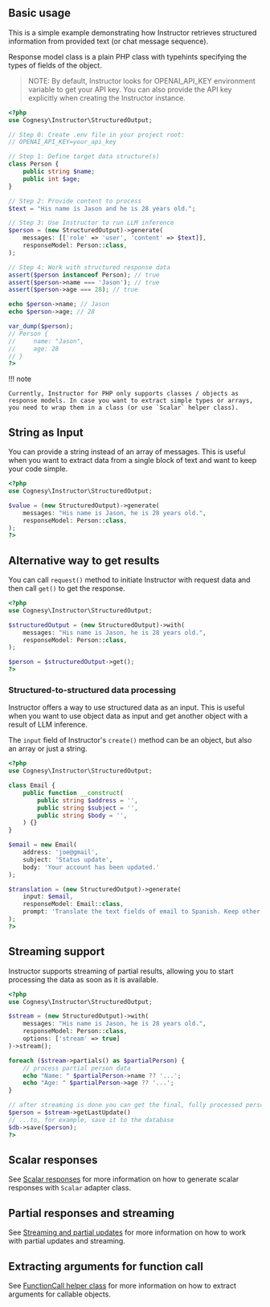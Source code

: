 ## Basic usage

This is a simple example demonstrating how Instructor retrieves structured information from provided text (or chat message sequence).

Response model class is a plain PHP class with typehints specifying the types of fields of the object.

> NOTE: By default, Instructor looks for OPENAI_API_KEY environment variable to get
> your API key. You can also provide the API key explicitly when creating the
> Instructor instance.

```php
<?php
use Cognesy\Instructor\StructuredOutput;

// Step 0: Create .env file in your project root:
// OPENAI_API_KEY=your_api_key

// Step 1: Define target data structure(s)
class Person {
    public string $name;
    public int $age;
}

// Step 2: Provide content to process
$text = "His name is Jason and he is 28 years old.";

// Step 3: Use Instructor to run LLM inference
$person = (new StructuredOutput)->generate(
    messages: [['role' => 'user', 'content' => $text]],
    responseModel: Person::class,
);

// Step 4: Work with structured response data
assert($person instanceof Person); // true
assert($person->name === 'Jason'); // true
assert($person->age === 28); // true

echo $person->name; // Jason
echo $person->age; // 28

var_dump($person);
// Person {
//     name: "Jason",
//     age: 28
// }
?>
```

!!! note

    Currently, Instructor for PHP only supports classes / objects as response models. In case you want to extract simple types or arrays, you need to wrap them in a class (or use `Scalar` helper class).



## String as Input

You can provide a string instead of an array of messages. This is useful when you want to extract data from a single block of text and want to keep your code simple.

```php
<?php
use Cognesy\Instructor\StructuredOutput;

$value = (new StructuredOutput)->generate(
    messages: "His name is Jason, he is 28 years old.",
    responseModel: Person::class,
);
?>
```


## Alternative way to get results

You can call `request()` method to initiate Instructor with request data
and then call `get()` to get the response.

```php
<?php
use Cognesy\Instructor\StructuredOutput;

$structuredOutput = (new StructuredOutput)->with(
    messages: "His name is Jason, he is 28 years old.",
    responseModel: Person::class,
);

$person = $structuredOutput->get();
?>
```


### Structured-to-structured data processing

Instructor offers a way to use structured data as an input. This is
useful when you want to use object data as input and get another object
with a result of LLM inference.

The `input` field of Instructor's `create()` method
can be an object, but also an array or just a string.

```php
<?php
use Cognesy\Instructor\StructuredOutput;

class Email {
    public function __construct(
        public string $address = '',
        public string $subject = '',
        public string $body = '',
    ) {}
}

$email = new Email(
    address: 'joe@gmail',
    subject: 'Status update',
    body: 'Your account has been updated.'
);

$translation = (new StructuredOutput)->generate(
    input: $email,
    responseModel: Email::class,
    prompt: 'Translate the text fields of email to Spanish. Keep other fields unchanged.',
);
?>
```



## Streaming support

Instructor supports streaming of partial results, allowing you to start
processing the data as soon as it is available.

```php
<?php
use Cognesy\Instructor\StructuredOutput;

$stream = (new StructuredOutput)->with(
    messages: "His name is Jason, he is 28 years old.",
    responseModel: Person::class,
    options: ['stream' => true]
)->stream();

foreach ($stream->partials() as $partialPerson) {
    // process partial person data
    echo "Name: " $partialPerson->name ?? '...';
    echo "Age: " $partialPerson->age ?? '...';
}

// after streaming is done you can get the final, fully processed person object...
$person = $stream->getLastUpdate()
// ...to, for example, save it to the database
$db->save($person);
?>
```


## Scalar responses

See [Scalar responses](/essentials/scalars) for more information on how to generate scalar responses with `Scalar` adapter class.


## Partial responses and streaming

See [Streaming and partial updates](/advanced/partials) for more information on how to work with partial updates and streaming.


## Extracting arguments for function call

See [FunctionCall helper class](/advanced/function_calls) for more information on how to extract arguments for callable objects.
